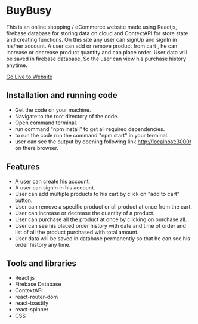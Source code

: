 <h1>BuyBusy</h1>
<p>This is an online shopping / eCommerce website made using Reactjs, firebase database for storing data on cloud and ContextAPI for store state and creating functions. On this site any user can signUp and signIn in his/her account. A user can add or remove product from cart , he can increase or decrease product quantity and can place order. User data will be saved in firebase database, So the user can view his purchase history anytime.</p>

<a href="https://pallabpal.github.io/Ecomart">Go Live to Website</a>


<h2>Installation and running code</h2>
<ul>
  <li>Get the code on your machine.</li>
  <li>Navigate to the root directory of the code.</li>
  <li>Open command terminal.</li>
  <li>run command "npm install" to get all required dependencies.</li>
  <li>to run the code run the command "npm start" in your terminal.</li>
  <li>user can see the output by opening following link <a href="http://localhost:3000/">http://localhost:3000/</a> on there browser.</li>
</ul>

<h2>Features</h2>
<ul>
  <li>A user can create his account.</li>
  <li>A user can signIn in his account.</li>
  <li>User can add multiple products to his cart by click on "add to cart" button.</li>
  <li>User can remove a specific product or all product at once from the cart.</li>
  <li>User can increase or decrease the quantity of a product.</li>
  <li>User can purchase all the product at once by clicking on purchase all.</li>
  <li>User can see his placed order history with date and time of order and list of all the product purchased with total amount.</li></li>
  <li>User data will be saved in database permanently so that he can see his order history any time.</li>
</ul>

<h2>Tools and libraries</h2>
<ul>
  <li>React js</li>
  <li>Firebase Database</li>
  <li>ContextAPI</li>
  <li>react-router-dom</li>
  <li>react-toastify</li>
  <li>react-spinner</li>
  <li>CSS</li>
</ul>
